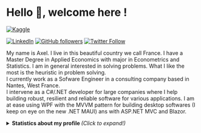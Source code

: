 # Hello 👋, welcome here !

[![Kaggle](https://img.shields.io/badge/kaggle-%2320BEFF.svg?&style=for-the-badge&logo=kaggle&logoColor=white)](https://www.kaggle.com/agailloty)

[![LinkedIn][linkedin-shield]][linkedin-url]
[![GitHub followers](https://img.shields.io/github/followers/agailloty.svg?style=social&label=Follow&maxAge=2592000)](https://github.com/agailloty?tab=followers)
[![Twitter Follow](https://img.shields.io/twitter/follow/cleris_mr.svg?style=social)](https://twitter.com/cleris_mr)  


My name is Axel. I live in this beautiful country we call France. I have a Master Degree in Applied Economics with major in Econometrics and Statistics. I am in general interested in solving problems. What I like the most is the heuristic in problem solving.  
I currently work as a Sofware Engineer in a consulting company based in Nantes, West France.   
I intervene as a C#/.NET developer for large companies where I help building robust, resilient and reliable software for various applications. I am at ease using WPF with the MVVM pattern for building desktop softwares (I keep on eye on the new .NET MAUI) ans with ASP.NET MVC and Blazor.


<details>
  <summary> <b> Statistics about my profile </b> <i> (Click to expand!)</i> </summary>
  
  [![Github Stats By agailloty](https://github-readme-stats.vercel.app/api?username=agailloty&hide=prs&show_icons=true&title_color=fff&icon_color=79ff97&text_color=9f9f9f&bg_color=151515)]()
---

[linkedin-shield]: https://img.shields.io/badge/-LinkedIn-black.svg?style=flat-square&logo=linkedin&colorB=555
[linkedin-url]: https://www.linkedin.com/in/cgailloty/
